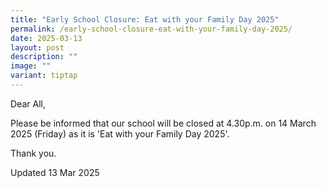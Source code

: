 ```yaml
---
title: "Early School Closure: Eat with your Family Day 2025"
permalink: /early-school-closure-eat-with-your-family-day-2025/
date: 2025-03-13
layout: post
description: ""
image: ""
variant: tiptap
---
```

<p>Dear All,</p>
<p></p>
<p>Please be informed that our school will be closed at 4.30p.m. on 14 March
2025 (Friday) as it is 'Eat with your Family Day 2025'.</p>
<p></p>
<p>Thank you.</p>
<p></p>
<p>Updated 13 Mar 2025</p>